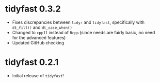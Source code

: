 # tidyfast 0.3.2

* Fixes discrepancies between `tidyr` and `tidyfast`, specifically with `dt_fill()` and `dt_case_when()`
* Changed to `cpp11` instead of `Rcpp` (since needs are fairly basic, no need for the advanced features)
* Updated GitHub checking

# tidyfast 0.2.1

* Initial release of `tidyfast`!

